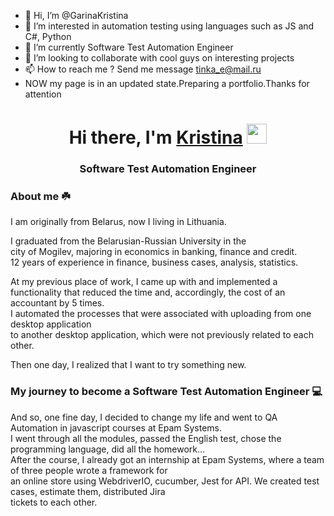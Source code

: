 - 👋 Hi, I’m @GarinaKristina
- 👀 I’m interested in automation testing using languages such as JS and C#, Python
- 🌱 I’m currently Software Test Automation Engineer
- 💞️ I’m looking to collaborate with cool guys on interesting projects
- 📫 How to reach me ? Send me  message tinka_e@mail.ru
- NOW my page is in an updated state.Preparing a portfolio.Thanks for attention

<!---
GarinaKristina/GarinaKristina is a ✨ special ✨ repository because its `README.md` (this file) appears on your GitHub profile.
You can click the Preview link to take a look at your changes.
--->
<body>
  <h1 align="center">
    Hi there, I'm
    <a href="https://www.linkedin.com/in/kristina-garina-automation-software-engineer/" target="_blank">Kristina</a>
    <img src="https://github.com/blackcater/blackcater/raw/main/images/Hi.gif" height="32" />
  </h1>
  <h3 align="center">Software Test Automation Engineer</h3>
         <p>
            <div>
    <h3 align="left">
      About me ☘️
       </h3>
  </p>
    <h align="left"> 
      I am originally from Belarus, now I living in Lithuania. <br>
      <p>
      I graduated from the Belarusian-Russian University in the <br>
      city of Mogilev, majoring in economics in banking, finance and credit.<br>
       12 years of experience in finance, business cases, analysis, statistics.<br>
    </p>
      <p> 
      At my previous place of work, I came up with and implemented a<br>
      functionality that reduced the time and, accordingly, the cost of an accountant by 5 times.<br>
      I automated the processes that were associated with uploading from one desktop application <br>
      to another desktop application, which were not previously related to each other. <br>
    </p> 
     <p> 
      Then one day, I realized that I want to try something new.
    </p> 
    </h>
  </p>
</div>
<div>
    <h3 align="left">
      My journey to become a Software Test Automation Engineer 💻
       </h3>
       <p>
        <h>
And so, one fine day, I decided to change my life and went to QA Automation in javascript courses at Epam Systems. <br>
I went through all the modules, passed the English test, chose the programming language, did all the homework...<br>
After the course, I already got an internship at Epam Systems, where a team of three people wrote a framework for<br>
an online store using WebdriverIO, cucumber, Jest for API. We created test cases, estimate them, distributed Jira <br>
tickets to each other.<br>
        </h>
       </p>
    </div>
 
</body>


